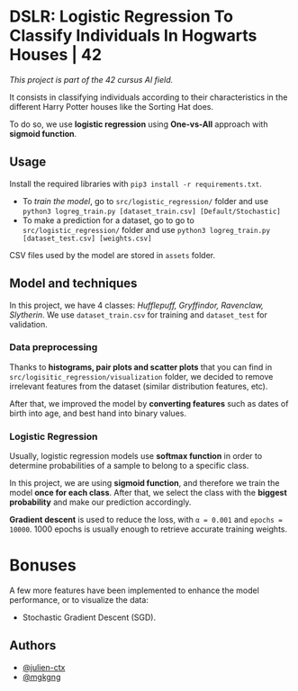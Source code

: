 # DSLR: Logistic Regression To Classify Individuals In Hogwarts Houses | 42

*This project is part of the 42 cursus AI field.*

It consists in classifying individuals according to their characteristics in the different Harry Potter houses like the Sorting Hat does.

To do so, we use **logistic regression** using **One-vs-All** approach with **sigmoid function**.

## Usage

Install the required libraries with `pip3 install -r requirements.txt`.

- To *train the model*, go to `src/logistic_regression/` folder and use `python3 logreg_train.py [dataset_train.csv] [Default/Stochastic]`
- To make a prediction for a dataset, go to go to `src/logistic_regression/` folder and use `python3 logreg_train.py [dataset_test.csv] [weights.csv]`

CSV files used by the model are stored in `assets` folder.

## Model and techniques

In this project, we have 4 classes: *Hufflepuff, Gryffindor, Ravenclaw, Slytherin*. We use `dataset_train.csv` for training and `dataset_test` for validation.

### Data preprocessing

Thanks to **histograms, pair plots and scatter plots** that you can find in `src/logisitic_regression/visualization` folder, we decided to remove irrelevant features from the dataset (similar distribution features, etc).

After that, we improved the model by **converting features** such as dates of birth into age, and best hand into binary values.

### Logistic Regression

Usually, logistic regression models use **softmax function** in order to determine probabilities of a sample to belong to a specific class.

In this project, we are using **sigmoid function**, and therefore we train the model **once for each class**. After that, we select the class with the **biggest probability** and make our prediction accordingly.

**Gradient descent** is used to reduce the loss, with `α = 0.001` and `epochs = 10000`. 1000 epochs is usually enough to retrieve accurate training weights.

# Bonuses

A few more features have been implemented to enhance the model performance, or to visualize the data:
- Stochastic Gradient Descent (SGD).

## Authors

- [@julien-ctx](https://github.com/julien-ctx)
- [@mgkgng](https://github.com/mgkgng)
